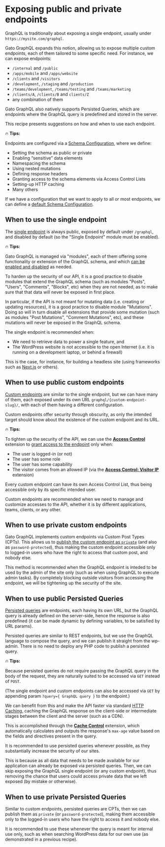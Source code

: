 # Exposing public and private endpoints

GraphQL is traditionally about exposing a single endpoint, usually under `https://mysite.com/graphql`.

Gato GraphQL expands this notion, allowing us to expose multiple custom endpoints, each of them tailored to some specific need. For instance, we can expose endpoints:

- `/internal` and `/public`
- `/apps/mobile` and `/apps/website`
- `/clients` and `/visitors`
- `/development`, `/staging` and `/production`
- `/teams/development`, `/teams/testing` and `/teams/marketing`
- `/clients/A`, `/clients/B` and `clients/Z`
- any combination of them

Gato GraphQL also natively supports Persisted Queries, which are endpoints where the GraphQL query is predefined and stored in the server.

This recipe presents suggestions on how and when to use each endpoint.

<div class="doc-highlight" markdown=1>

🔥 **Tips:**

Endpoints are configured via a [Schema Configuration](https://gatographql.com/guides/use/creating-a-schema-configuration/), where we define:

- Setting the schema as public or private
- Enabling “sensitive” data elements
- Namespacing the schema
- Using nested mutations
- Defining response headers
- Granting access to the schema elements via Access Control Lists
- Setting-up HTTP caching
- Many others

If we have a configuration that we want to apply to all or most endpoints, we can define a [default Schema Configuration](https://gatographql.com/guides/config/defining-the-default-schema-configuration/).

</div>

## When to use the single endpoint

The [single endpoint](https://gatographql.com/guides/config/enabling-and-configuring-the-single-endpoint/) is always public, exposed by default under `/graphql`, and disabled by default (so the "Single Endpoint" module must be enabled).

<div class="doc-highlight" markdown=1>

🔥 **Tips:**

Gato GraphQL is managed via "modules", each of them offering some functionality or extension of the GraphQL schema, and which [can be enabled and disabled](https://gatographql.com/guides/config/browsing-enabling-and-disabling-modules/) as needed.

To harden up the security of our API, it is a good practice to disable modules that extend the GraphQL schema (such as modules "Posts", "Users", "Comments", "Blocks", etc) when they are not needed, as to make sure that that data will never be exposed in first place.

In particular, if the API is not meant for mutating data (i.e. creating or updating resources), it is a good practice to disable module "Mutations". Doing so will in turn disable all extensions that provide some mutation (such as modules "Post Mutations", "Comment Mutations", etc), and these mutations will never be exposed in the GraphQL schema.

</div>

The single endpoint is recommended when:

- We need to retrieve data to power a single feature, and
- The WordPress website is not accessible to the open Internet (i.e. it is running on a development laptop, or behind a firewall)

This is the case, for instance, for building a headless site (using frameworks such as [Next.js](https://nextjs.org/) or others).

## When to use public custom endpoints

[Custom endpoints](https://gatographql.com/guides/use/creating-a-custom-endpoint/) are similar to the single endpoint, but we can have many of them, each exposed under its own URL `graphql/{custom-endpoint-slug}/`, with each of them having a different configuration.

Custom endpoints offer security through obscurity, as only the intended target should know about the existence of the custom endpoint and its URL.

<div class="doc-highlight" markdown=1>

🔥 **Tips:**

To tighten up the security of the API, we can use the [**Access Control**](https://gatographql.com/extensions/access-control/) extension to [grant access to the endpoint](https://gatographql.com/guides/use/defining-access-control/) only when:

- The user is logged-in (or not)
- The user has some role
- The user has some capability
- The visitor comes from an allowed IP (via the [**Access Control: Visitor IP**](https://gatographql.com/extensions/access-control-visitor-ip/) extension)

Every custom endpoint can have its own Access Control List, thus being accessible only by its specific intended user.

</div>

Custom endpoints are recommended when we need to manage and customize accesses to the API, whether it is by different applications, teams, clients, or any other.

## When to use private custom endpoints

Gato GraphQL implements custom endpoints via Custom Post Types (CPTs). This allows us to [publish the custom endpoint as `private`](https://gatographql.com/guides/special-features/public-private-and-password-protected-endpoints/#heading-private-endpoints) (and also as `password-protected`), thus making the custom endpoint accessible only to logged-in users who have the right to access that custom post, and nobody else.

This method is recommended when the GraphQL endpoint is inteded to be used by the admin of the site only (such as when using GraphQL to execute admin tasks). By completely blocking outside visitors from accessing the endpoint, we will be tightening up the security of the site.

## When to use public Persisted Queries

[Persisted queries](https://gatographql.com/guides/use/creating-a-persisted-query/) are endpoints, each having its own URL, but the GraphQL query is already defined on the server-side, hence the response is also predefined (it can be made dynamic by defining variables, to be satisfied by URL params).

Persisted queries are similar to REST endpoints, but we use the GraphQL language to compose the query, and we can publish it straight from the wp-admin. There is no need to deploy any PHP code to publish a persisted query.

<div class="doc-highlight" markdown=1>

🔥 **Tips:**

Because persisted queries do not require passing the GraphQL query in the body of the request, they are naturally suited to be accessed via `GET` instead of `POST`.

(The single endpoint and custom endpoints can also be accessed via `GET` by appending param `?query={ GraphQL query }` to the endpoint.)

We can benefit from this and make the API faster via standard [HTTP Caching](https://gatographql.com/guides/use/adding-http-caching/), caching the GraphQL response on the client-side or intermediate stages between the client and the server (such as a CDN).

This is accomplished through the [**Cache Control**](https://gatographql.com/extensions/cache-control/) extension, which automatically calculates and outputs the response's `max-age` value based on the fields and directives present in the query.

</div>

It is recommended to use persisted queries whenever possible, as they substantially increase the security of our sites.

This is because as all data that needs to be made available for our application can already be exposed via persisted queries. Then, we can skip exposing the GraphQL single endpoint (or any custom endpoint), thus removing the chance that users could access private data that we left exposed (by mistake or otherwise).

## When to use private Persisted Queries

Similar to custom endpoints, persisted queries are CPTs, then we can publish them as `private` (or `password-protected`), making them accessible only to the logged-in users who have the right to access it and nobody else.

It is recommended to use these whenever the query is meant for internal use only, such as when searching WordPress data for our own use (as demonstrated in a previous recipe).
